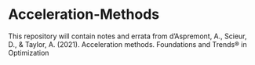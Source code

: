 # Acceleration-Methods
This repository will contain notes and errata from d’Aspremont, A., Scieur, D., & Taylor, A. (2021). Acceleration methods. Foundations and Trends® in Optimization
